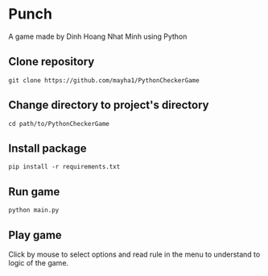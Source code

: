 # Punch

A game made by Dinh Hoang Nhat Minh using Python

## Clone repository

```
git clone https://github.com/mayha1/PythonCheckerGame
```
## Change directory to project's directory

```
cd path/to/PythonCheckerGame
```

## Install package

```
pip install -r requirements.txt
```

## Run game

```
python main.py
```

## Play game

Click by mouse to select options and read rule in the menu to understand to logic of the game.

